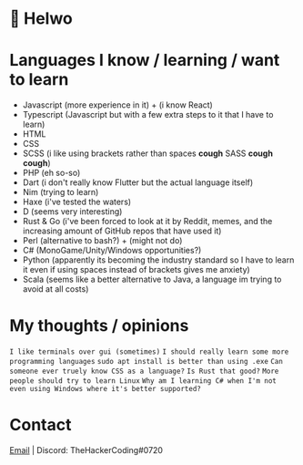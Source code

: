 # 👋 Helwo

# Languages I know / learning / want to learn 

* Javascript (more experience in it) + (i know React)
* Typescript (Javascript but with a few extra steps to it that I have to learn)
* HTML
* CSS
* SCSS (i like using brackets rather than spaces **cough** SASS **cough** **cough**)
* PHP (eh so-so)
* Dart (i don't really know Flutter but the actual language itself)
* Nim (trying to learn)
* Haxe (i've tested the waters)
* D (seems very interesting)
* Rust & Go (i've been forced to look at it by Reddit, memes, and the increasing amount of GitHub repos that have used it)
* Perl (alternative to bash?) + (might not do)
* C# (MonoGame/Unity/Windows opportunities?)
* Python (apparently its becoming the industry standard so I have to learn it even if using spaces instead of brackets gives me anxiety)
* Scala (seems like a better alternative to Java, a language im trying to avoid at all costs)

# My thoughts / opinions
 `I like terminals over gui (sometimes)`
 `I should really learn some more programming languages`
 `sudo apt install is better than using .exe`
 `Can someone ever truely know CSS as a language?`
 `Is Rust that good?`
 `More people should try to learn Linux`
 `Why am I learning C# when I'm not even using Windows where it's better supported?`
 
 # Contact
 
 [Email](mailto:thehackercoding@gmail.com) | Discord: TheHackerCoding#0720

